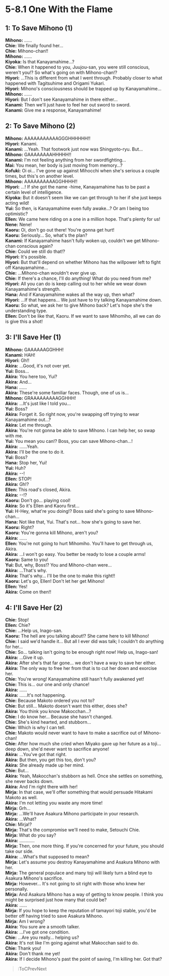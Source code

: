 
5-8.1 One With the Flame
========================

## 1: To Save Mihono (1\)
**Mihono:** \.\.\.\.\.\.  
**Chie:** We finally found her\.\.\.  
**Chie:** Mihono-chan\!\!  
**Mihono:** \.\.\.\.\.\.  
**Kiyoka:** Is that Kanayamahime\.\.\.\?  
**Chie:** When it happened to you, Juujou-san, you were still conscious, weren't you\!\? So what's going on with Mihono-chan\!\?  
**Hiyori:** \.\.\.This is different from what I went through\. Probably closer to what happened with Tagitsuhime and Origami Yukari\.  
**Hiyori:** Mihono's consciousness should be trapped up by Kanayamahime\.\.\.  
**Mihono:** \.\.\.\.\.\.  
**Hiyori:** But I don't see Kanayamahime in there either\.\.\.  
**Kanami:** Then we'll just have to feel her out sword to sword\.  
**Kanami:** Give me a response, Kanayamahime\!  

## 2: To Save Mihono (2\)
**Mihono:** AAAAAAAAAAAGGGHHHHHH\!\!  
**Hiyori:** Kanami\.  
**Kanami:** \.\.\.Yeah\. That footwork just now was Shingyoto-ryu\. But\.\.\.  
**Mihono:** GAAAAAAAAHHHHH\!\!  
**Kanami:** I'm not feeling anything from her swordfighting\.\.\.  
**Mai:** You mean, her body is just moving from memory\.\.\.\?  
**Kofuki:** Oi oi\.\.\. I've gone up against Mihocchi when she's serious a couple times, but this's on another level\.  
**Mihono:** AAAAAAAAAAGGHHHH\!\!  
**Hiyori:** \.\.\.\! If she got the name -hime, Kanayamahime has to be past a certain level of intelligence\.  
**Kiyoka:** But it doesn't seem like we can get through to her if she just keeps acting wild\!  
**Yui:** So then, is Kanayamahime even fully awake\.\.\.\? Or am I being too optimistic\?  
**Ellen:** We came here riding on a one in a million hope\. That's plenty for us\!  
**Nene:** Nene\!  
**Kaoru:** Oi, don't go out there\! You're gonna get hurt\!  
**Kaoru:** Seriously\.\.\. So, what's the plan\?  
**Kanami:** If Kanayamahime hasn't fully woken up, couldn't we get Mihono-chan conscious again\?  
**Chie:** Could we still do that\!\?  
**Hiyori:** It's possible\.  
**Hiyori:** But that'll depend on whether Mihono has the willpower left to fight off Kanayamahime\.\.\.  
**Chie:** \.\.\.Mihono-chan wouldn't ever give up\.  
**Chie:** If there's a chance, I'll do anything\! What do you need from me\?  
**Hiyori:** All you can do is keep calling out to her while we wear down Kanayamahime's strength\.  
**Hana:** And if Kanayamahime wakes all the way up, then what\?  
**Hiyori:** \.\.\.If that happens\.\.\. We just have to try talking Kanayamahime down\.  
**Kaoru:** So what, we ask her to give Mihono back\? Let's hope she's the understanding type\.  
**Ellen:** Don't be like that, Kaoru\. If we want to save Mihomiho, all we can do is give this a shot\!  

## 3: I'll Save Her (1\)
**Mihono:** GAAAAAAGGHHH\!  
**Kanami:** HAH\!  
**Hiyori:** Gh\!\!  
**Akira:** \.\.\.Good, it's not over yet\.  
**Yui:** Boss\.\.\.  
**Akira:** You here too, Yui\?  
**Akira:** And\.\.\.  
**Hana:** \.\.\.\.\.\.  
**Akira:** These're some familiar faces\. Though, one of us is\.\.\.  
**Mihono:** GRAAAAAAAAAGGHHH\!  
**Akira:** \.\.\.It's just like I told you\.\.\.  
**Yui:** Boss\?  
**Akira:** Forget it\. So right now, you're swapping off trying to wear Kanayamahime out\.\.\.\?  
**Akira:** Let me through\.  
**Akira:** You're not gonna be able to save Mihono\. I can help her, so swap with me\.  
**Yui:** You mean you can\!\? Boss, you can save Mihono-chan\.\.\.\!  
**Akira:** \.\.\.\.\.\.Yeah\.  
**Akira:** I'll be the one to do it\.  
**Yui:** Boss\?  
**Hana:** Stop her, Yui\!  
**Yui:** Huh\?  
**Akira:** --\!  
**Ellen:** STOP\!  
**Akira:** Gh\!\?  
**Ellen:** This road's closed, Akira\.  
**Akira:** --\!\?  
**Kaoru:** Don't go\.\.\. playing cool\!  
**Akira:** So it's Ellen and Kaoru first\.\.\.  
**Yui:** H-Hey, what're you doing\!\? Boss said she's going to save Mihono-chan\.\.\.  
**Hana:** Not like that, Yui\. That's not\.\.\. how she's going to save her\.  
**Kaoru:** Right\?  
**Kaoru:** You're gonna kill Mihono, aren't you\?  
**Akira:** \.\.\.\.\.\.  
**Ellen:** You're not going to hurt Mihomiho\. You'll have to get through us, Akira\.  
**Akira:** \.\.\.I won't go easy\. You better be ready to lose a couple arms\!  
**Kaoru:** Same to you\!  
**Yui:** But, why, Boss\!\? You and Mihono-chan were\.\.\.  
**Akira:** \.\.\.That's why\.  
**Akira:** That's why\.\.\. I'll be the one to make this right\!\!  
**Kaoru:** Let's go, Ellen\! Don't let her get Mihono\!  
**Ellen:** Yes\!  
**Akira:** Come on then\!\!  

## 4: I'll Save Her (2\)
**Chie:** Stop\!  
**Ellen:** Chie\?  
**Chie:** \.\.\.Help us, Inago-san\.  
**Kaoru:** The hell are you talking about\!\? She came here to kill Mihono\!  
**Chie:** I said we'd handle it\.\.\. But all I ever did was talk; I couldn't do anything for her\.\.\.  
**Chie:** So\.\.\. talking isn't going to be enough right now\! Help us, Inago-san\!  
**Akira:** \.\.\.Give it up\.  
**Akira:** After she's that far gone\.\.\. we don't have a way to save her either\.  
**Akira:** The only way to free her from that is to cut her down and exorcise her\.  
**Chie:** You're wrong\! Kanayamahime still hasn't fully awakened yet\!   
**Chie:** This is\.\.\. our one and only chance\!  
**Akira:** \.\.\.\.\.\.  
**Akira:** \.\.\.\.\.\.It's not happening\.  
**Chie:** Because Makoto ordered you not to\?  
**Chie:** But still\.\.\. Makoto doesn't want this either, does she\?  
**Akira:** You think you know Makocchan\.\.\.\?  
**Chie:** I do know her\.\.\. Because she hasn't changed\.  
**Chie:** She's kind hearted, and stubborn\.\.\.  
**Chie:** Which is why I can tell\.  
**Chie:** Makoto would never want to have to make a sacrifice out of Mihono-chan\!  
**Chie:** After how much she cried when Miyako gave up her future as a toji\.\.\. deep down, she'd never want to sacrifice anyone\!  
**Akira:** \.\.\.You've got that right\.  
**Akira:** But then, you get this too, don't you\?  
**Akira:** She already made up her mind\.  
**Chie:** But\.\.\.  
**Akira:** Yeah, Makocchan's stubborn as hell\. Once she settles on something, she never backs down\.  
**Akira:** And I'm right there with her\!  
**Mirja:** In that case, we'll offer something that would persuade Hitakami Makoto as well\.  
**Akira:** I'm not letting you waste any more time\!  
**Mirja:** Grh\.\.\.  
**Mirja:** \.\.\.We'll have Asakura Mihono participate in your research\.  
**Akira:** \.\.\.What\?  
**Chie:** Mirja\!\?  
**Mirja:** That's the compromise we'll need to make, Setouchi Chie\.  
**Mirja:** What do you say\?  
**Akira:** \.\.\.\.\.\.\.\.\.\.\.\.  
**Mirja:** Then, one more thing\. If you're concerned for your future, you should take our side\.  
**Akira:** \.\.\.What's that supposed to mean\?  
**Mirja:** Let's assume you destroy Kanayamahime and Asakura Mihono with her\.  
**Mirja:** The general populace and many toji will likely turn a blind eye to Asakura Mihono's sacrifice\.  
**Mirja:** However\.\.\. It's not going to sit right with those who knew her personally\.  
**Mirja:** And Asakura Mihono has a way of getting to know people\. I think you might be surprised just how many that could be\?  
**Akira:** \.\.\.\.\.\.  
**Mirja:** If you hope to keep the reputation of tamayori toji stable, you'd be better off having tried to save Asakura Mihono\.  
**Mirja:** Am I wrong\?  
**Akira:** You sure are a smooth talker\.  
**Akira:** \.\.\.I've got one condition\.  
**Chie:** \.\.\.Are you really\.\.\. helping us\?  
**Akira:** It's not like I'm going against what Makocchan said to do\.  
**Chie:** Thank you\!  
**Akira:** Don't thank me yet\!  
**Akira:** If I decide Mihono's past the point of saving, I'm killing her\. Got that\?  
> :ToCPrevNext